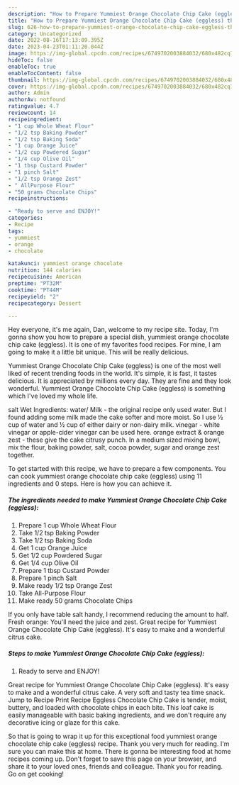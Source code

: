 ```yaml
---
description: "How to Prepare Yummiest Orange Chocolate Chip Cake (eggless) the Very Delicious"
title: "How to Prepare Yummiest Orange Chocolate Chip Cake (eggless) the Very Delicious"
slug: 626-how-to-prepare-yummiest-orange-chocolate-chip-cake-eggless-the-very-delicious
category: Uncategorized
date: 2022-08-16T17:13:09.395Z
date: 2023-04-23T01:11:20.044Z
image: https://img-global.cpcdn.com/recipes/6749702003884032/680x482cq70/yummiest-orange-chocolate-chip-cake-eggless-recipe-main-photo.jpg
hideToc: false
enableToc: true
enableTocContent: false
thumbnail: https://img-global.cpcdn.com/recipes/6749702003884032/680x482cq70/yummiest-orange-chocolate-chip-cake-eggless-recipe-main-photo.jpg
cover: https://img-global.cpcdn.com/recipes/6749702003884032/680x482cq70/yummiest-orange-chocolate-chip-cake-eggless-recipe-main-photo.jpg
author: Admin
authorAv: notfound
ratingvalue: 4.7
reviewcount: 14
recipeingredient:
- "1 cup Whole Wheat Flour"
- "1/2 tsp Baking Powder"
- "1/2 tsp Baking Soda"
- "1 cup Orange Juice"
- "1/2 cup Powdered Sugar"
- "1/4 cup Olive Oil"
- "1 tbsp Custard Powder"
- "1 pinch Salt"
- "1/2 tsp Orange Zest"
- " AllPurpose Flour"
- "50 grams Chocolate Chips"
recipeinstructions:

- "Ready to serve and ENJOY!"
categories:
- Recipe
tags:
- yummiest
- orange
- chocolate

katakunci: yummiest orange chocolate 
nutrition: 144 calories
recipecuisine: American
preptime: "PT32M"
cooktime: "PT44M"
recipeyield: "2"
recipecategory: Dessert

---
```



Hey everyone, it's me again, Dan, welcome to my recipe site. Today, I'm gonna show you how to prepare a special dish, yummiest orange chocolate chip cake (eggless). It is one of my favorites food recipes. For mine, I am going to make it a little bit unique. This will be really delicious.

Yummiest Orange Chocolate Chip Cake (eggless) is one of the most well liked of recent trending foods in the world. It's simple, it is fast, it tastes delicious. It is appreciated by millions every day. They are fine and they look wonderful. Yummiest Orange Chocolate Chip Cake (eggless) is something which I've loved my whole life.

salt Wet Ingredients: water/ Milk - the original recipe only used water. But I found adding some milk made the cake softer and more moist. So I use ½ cup of water and ½ cup of either dairy or non-dairy milk. vinegar - white vinegar or apple-cider vinegar can be used here. orange extract &amp; orange zest - these give the cake citrusy punch. In a medium sized mixing bowl, mix the flour, baking powder, salt, cocoa powder, sugar and orange zest together.


To get started with this recipe, we have to prepare a few components. You can cook yummiest orange chocolate chip cake (eggless) using 11 ingredients and 0 steps. Here is how you can achieve it.

<!--inarticleads1-->

##### The ingredients needed to make Yummiest Orange Chocolate Chip Cake (eggless):

1. Prepare 1 cup Whole Wheat Flour
1. Take 1/2 tsp Baking Powder
1. Take 1/2 tsp Baking Soda
1. Get 1 cup Orange Juice
1. Get 1/2 cup Powdered Sugar
1. Get 1/4 cup Olive Oil
1. Prepare 1 tbsp Custard Powder
1. Prepare 1 pinch Salt
1. Make ready 1/2 tsp Orange Zest
1. Take  All-Purpose Flour
1. Make ready 50 grams Chocolate Chips


If you only have table salt handy, I recommend reducing the amount to half. Fresh orange: You&#39;ll need the juice and zest. Great recipe for Yummiest Orange Chocolate Chip Cake (eggless). It&#39;s easy to make and a wonderful citrus cake. 

<!--inarticleads2-->

##### Steps to make Yummiest Orange Chocolate Chip Cake (eggless):


1. Ready to serve and ENJOY!

Great recipe for Yummiest Orange Chocolate Chip Cake (eggless). It&#39;s easy to make and a wonderful citrus cake. A very soft and tasty tea time snack. Jump to Recipe Print Recipe Eggless Chocolate Chip Cake is tender, moist, buttery, and loaded with chocolate chips in each bite. This loaf cake is easily manageable with basic baking ingredients, and we don&#39;t require any decorative icing or glaze for this cake. 

So that is going to wrap it up for this exceptional food yummiest orange chocolate chip cake (eggless) recipe. Thank you very much for reading. I'm sure you can make this at home. There is gonna be interesting food at home recipes coming up. Don't forget to save this page on your browser, and share it to your loved ones, friends and colleague. Thank you for reading. Go on get cooking!
